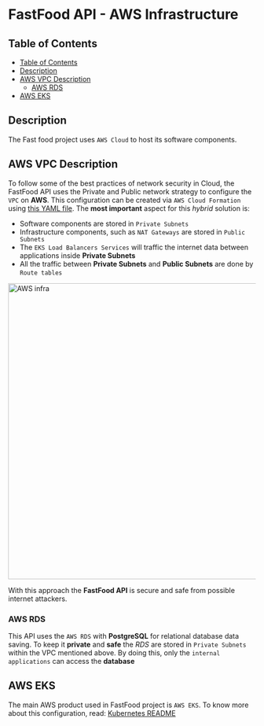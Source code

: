 # FastFood API - AWS Infrastructure

## Table of Contents

- [Table of Contents](#table-of-contents)
- [Description](#description)
- [AWS VPC Description](#aws-vpc-description)
    - [AWS RDS](#aws-rds)
- [AWS EKS](#aws-eks)

## Description

The Fast food project uses `AWS Cloud` to host its software components. 

## AWS VPC Description

To follow some of the best practices of network security in Cloud, the FastFood API uses the Private and Public network strategy to configure the `VPC` on **AWS**. This configuration can be created via `AWS Cloud Formation` using [this YAML file](https://s3.us-west-2.amazonaws.com/amazon-eks/cloudformation/2020-10-29/amazon-eks-vpc-private-subnets.yaml). The **most important** aspect for this *hybrid* solution is:

- Software components are stored in `Private Subnets`
- Infrastructure components, such as `NAT Gateways` are stored in `Public Subnets`
- The `EKS Load Balancers Services` will traffic the internet data between applications inside **Private Subnets**
- All the traffic between **Private Subnets** and **Public Subnets** are done by `Route tables` 

<img width="602" alt="AWS infra" src="https://github.com/user-attachments/assets/178cafb0-7552-41e7-b826-40795f595145">


With this approach the **FastFood API** is secure and safe from possible internet attackers.


### AWS RDS ###

This API uses the `AWS RDS` with **PostgreSQL** for relational database data saving. To keep it **private** and **safe** the *RDS* are stored in `Private Subnets` within the VPC mentioned above. By doing this, only the `internal applications` can access the **database**

## AWS EKS

The main AWS product used in FastFood project is `AWS EKS`. To know more about this configuration, read: [Kubernetes README](k8s/README.md)
